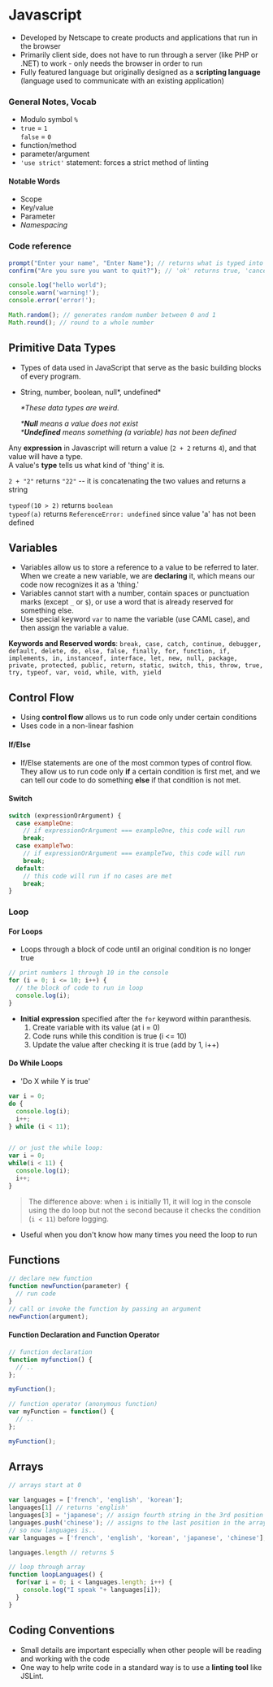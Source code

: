 # Javascript

- Developed by Netscape to create products and applications that run in the browser
- Primarily client side, does not have to run through a server (like PHP or .NET) to work - only needs the browser in order to run
- Fully featured language but originally designed as a **scripting language** (language used to communicate with an existing application)

### General Notes, Vocab

- Modulo symbol `%`
- `true` = `1`  
  `false` = `0`
- function/method
- parameter/argument
- `'use strict'` statement: forces a strict method of linting 

#### Notable Words
- Scope
- Key/value
- Parameter
- *Namespacing*

### Code reference

```javascript
prompt("Enter your name", "Enter Name"); // returns what is typed into the input
confirm("Are you sure you want to quit?"); // 'ok' returns true, 'cancel' returns false

console.log("hello world");
console.warn('warning!'); 
console.error('error!');

Math.random(); // generates random number between 0 and 1
Math.round(); // round to a whole number
```

## Primitive Data Types

- Types of data used in JavaScript that serve as the basic building blocks of every program.
- String, number, boolean, null\*, undefined\*

  *\*These data types are weird.*
  
  *\***Null** means a value does not exist*  
  *\***Undefined** means something (a variable) has not been defined*

Any **expression** in Javascript will return a value (`2 + 2` returns `4`), and that value will have a type.  
A value's **type** tells us what kind of 'thing' it is.

`2 + "2"` returns `"22"` -- it is concatenating the two values and returns a string

`typeof(10 > 2)` returns `boolean`  
`typeof(a)` returns `ReferenceError: undefined` since value 'a' has not been defined


## Variables 

- Variables allow us to store a reference to a value to be referred to later. When we create a new variable, we are **declaring** it, which means our code now recognizes it as a 'thing.' 
- Variables cannot start with a number, contain spaces or punctuation marks (except `_` or `$`), or use a word that is already reserved for something else.
- Use special keyword `var` to name the variable (use CAML case), and then assign the variable a value.

**Keywords and Reserved words**: `break, case, catch, continue, debugger, default, delete, do, else, false, finally, for, function, if, implements, in, instanceof, interface, let, new, null, package, private, protected, public, return, static, switch, this, throw, true, try, typeof, var, void, while, with, yield`

## Control Flow

- Using **control flow** allows us to run code only under certain conditions
- Uses code in a non-linear fashion

#### If/Else
- If/Else statements are one of the most common types of control flow. They allow us to run code only **if** a certain condition is first met, and we can tell our code to do something **else** if that condition is not met.


#### Switch
```javascript
switch (expressionOrArgument) {
  case exampleOne:
    // if expressionOrArgument === exampleOne, this code will run
    break;
  case exampleTwo:
    // if expressionOrArgument === exampleTwo, this code will run
    break;
  default:
    // this code will run if no cases are met
    break;
}
```

### Loop

#### For Loops
- Loops through a block of code until an original condition is no longer true

```javascript
// print numbers 1 through 10 in the console
for (i = 0; i <= 10; i++) {
  // the block of code to run in loop
  console.log(i);
}
```
- **Initial expression** specified after the `for` keyword within paranthesis.
  1. Create variable with its value (at i = 0)
  2. Code runs while this condition is true (i <= 10)
  3. Update the value after checking it is true (add by 1, i++)

#### Do While Loops

- 'Do X while Y is true'
```js
var i = 0;
do {
  console.log(i);
  i++;
} while (i < 11);


// or just the while loop:
var i = 0;
while(i < 11) {
  console.log(i);
  i++;
}
```
> The difference above: when `i` is initially 11, it will log in the console using the do loop but not the second because it checks the condition (`i < 11`) before logging.

- Useful when you don't know how many times you need the loop to run

## Functions

```js
// declare new function
function newFunction(parameter) {
  // run code
}
// call or invoke the function by passing an argument
newFunction(argument);
```

#### Function Declaration and Function Operator

```js
// function declaration
function myfunction() {
  // ..
};

myFunction();
```

```js
// function operator (anonymous function)
var myFunction = function() {
  // ..
};

myFunction();
```

## Arrays 

```js
// arrays start at 0

var languages = ['french', 'english', 'korean']; 
languages[1] // returns 'english'
languages[3] = 'japanese'; // assign fourth string in the 3rd position
languages.push('chinese'); // assigns to the last position in the array
// so now languages is..
var languages = ['french', 'english', 'korean', 'japanese', 'chinese'];

languages.length // returns 5

// loop through array
function loopLanguages() {
  for(var i = 0; i < languages.length; i++) {
    console.log("I speak "+ languages[i]);
  }
}
```

## Coding Conventions

- Small details are important especially when other people will be reading and working with the code
- One way to help write code in a standard way is to use a **linting tool** like JSLint.
